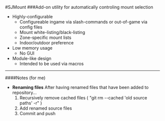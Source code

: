 #SJMount
###Add-on utility for automatically controling mount selection
- Highly-configurable
	- Configureable ingame via slash-commands or out-of-game via config files
	- Mount white-listing/black-listing
	- Zone-specific mount lists
	- Indoor/outdoor preference
- Low memory usage
	- No GUI
- Module-like design
	- Intended to be used via macros

***

####Notes (for me)
- **Renaming files** After having renamed files that have been added to repository...<br>
	1. Recursively remove cached files ( "git rm --cached 'old source paths' -r" )<br>
	2. Add renamed source files<br>
	3. Commit and push<br>
